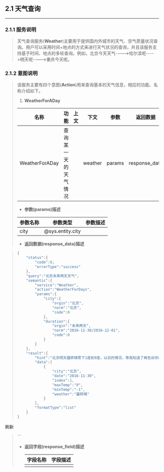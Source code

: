 ## 2.1 天气查询

---

### 2.1.1 服务说明

> 天气查询服务\(**Weather**\)主要用于提供国内外城市的天气、空气质量状况查询。用户可以采用时间+地点的方式来进行天气状况的查询，并且该服务支持基于时间、地点的多轮查询。例如，北京今天天气----&gt;哈尔滨呢----&gt;明天呢----&gt;重庆今天呢。

### 2.1.2 意图说明

> 该服务主要有四个意图\(**Action**\)用来查询基本的天气信息，相应的功能、名称介绍如下。
> 
> 1. **WeatherForADay**
> 
>   | 名称 | 功能 | 上文 | 下文 | 参数 | 返回数据 | 返回字段 |
>   | --- | --- | --- | --- | --- | --- | --- |
>   | WeatherForADay | 查询某一天的天气情况 |  | weather | params | response\_data | response\_field |
> 
>   * **参数\(params\)描述**
> 
>   | 参数名称 | 参数类型 | 参数描述 |
>   | --- | --- | --- |
>   | city | @sys.entity.city |  |
> 
>   * **返回数据\(response\_data\)描述**

> ```go
> {
>     "status":{
>         "code":0,
>         "errorType":"success"
>     },
>     "query":"北京未来两天天气",
>     "semantic":{
>         "service":"Weather",
>         "action":"WeatherForDays",
>         "params":{
>             "city":{
>                 "orgin":"北京",
>                 "norm":"北京",
>                 "code":0
>             },
>             "duration":{
>                 "orgin":"未来两天",
>                 "norm":"2016-11-30/2016-12-01",
>                 "code":0
>             }
>         }
>     },
>     "result":{
>         "hint":"北京明天霾转晴零下1度到9度，以后的情况，等我知道了再告诉你吧",
>         "data":[
>             {
>                 "city":"北京",
>                 "date":"2016-11-30",
>                 "index":1,
>                 "maxTemp":"9",
>                 "minTemp":"-1",
>                 "weather":"霾转晴"
>             }
>         ],
>         "formatType":"list"
>     }
> }
> ```

刷新

> \`\`\`
> 
> * **返回字段\(response\_field\)描述**
> 
>   | 字段名称 | 字段描述 |
>   | --- | --- |
>   |  |  |

